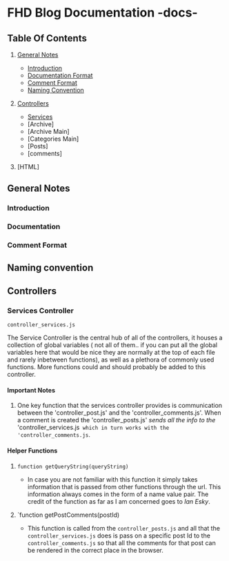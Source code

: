 # FHD Blog Documentation -docs-

## Table Of Contents

1. [General Notes](#general-notes)
    + [Introduction](#introduction)
    + [Documentation Format](#documentation)
    + [Comment Format](#comment-format)
    + [Naming Convention](#naming-convention)

2. [Controllers](#controllers)
    + [Services](#services-controller)
    + [Archive]
    + [Archive Main]
    + [Categories Main]
    + [Posts]
    + [comments]

3. [HTML]


## General Notes

### Introduction

### Documentation

### Comment Format

## Naming convention

## Controllers

### Services Controller
`controller_services.js`

The Service Controller is the central hub of all of the controllers, it houses a collection of global variables ( not all of them.. if you can put all the global variables here that would be nice they are normally at the top of each file and rarely inbetween functions), as well as a plethora of commonly used functions. More functions could and should probably be added to this controller.

#### Important Notes

1. One key function that the services controller provides is communication between the 'controller_post.js' and the 'controller_comments.js'. When a comment is created the 'controller_posts.js' *sends all the info to the* 'controller_services.js` which in turn works with the 'controller_comments.js`.

#### Helper Functions

1. `function getQueryString(queryString)`
    + In case you are not familiar with this function it simply takes information that is passed from other functions through the url. This information always comes in the form of a name value pair. The credit of the function as far as I am concerned goes to *Ian Esky*.

2. `function getPostComments(postId)
    + This function is called from the `controller_posts.js` and all that the `controller_services.js` does is pass on a specific post Id to the `controller_comments.js` so that all the comments for that post can be rendered in the correct place in the browser.
